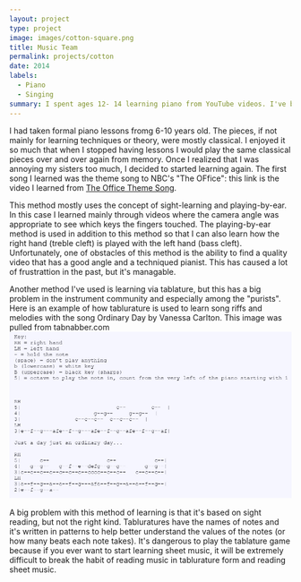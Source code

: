 ```yaml
---
layout: project
type: project
image: images/cotton-square.png
title: Music Team 
permalink: projects/cotton
date: 2014
labels:
  - Piano
  - Singing
summary: I spent ages 12- 14 learning piano from YouTube videos. I've been playing piano for my church worship band since I was 14 years old, and I've more recently started leading the worship services within the past three years. 
---
```



I had taken formal piano lessons fromg 6-10 years old. The pieces, if not mainly for learning techniques or theory, were mostly classical. I enjoyed it so much that when I stopped having lessons I would play the same classical pieces over and over again from memory. Once I realized that I was annoying my sisters too much, I decided to started learning again. The first song I learned was the theme song to NBC's "The OFfice": this link is the video I learned from [The Office Theme Song](https://youtu.be/TVP7_AiXgJM).

This method mostly uses the concept of sight-learning and playing-by-ear. In this case I learned mainly through videos where the camera angle was appropriate to see which keys the fingers touched. The playing-by-ear method is used in addition to this method so that I can also learn how the right hand (treble cleft) is played with the left hand (bass cleft). Unfortunately, one of obstacles of this method is the ability to find a quality video that has a good angle and a techniqued pianist. This has caused a lot of frustrattion in the past, but it's managable.

Another method I've used is learning via tablature, but this has a big problem in the instrument community and especially among the "purists". Here is an example of how tablurature is used to learn song riffs and melodies with the song Ordinary Day by Vanessa Carlton. This image was pulled from tabnabber.com
<img class="ui huge right floated rounded image" src="../images/tablatureexample.jpg">

A big problem with this method of learning is that it's based on sight reading, but not the right kind. Tabluratures have the names of notes and it's written in patterns to help better understand the values of the notes (or how many beats each note takes). It's dangerous to play the tablature game because if you ever want to start learning sheet music, it will be extremely difficult to break the habit of reading music in tablurature form and reading sheet music.

